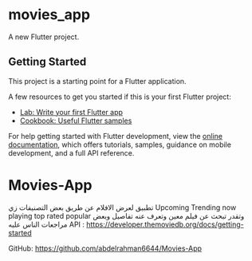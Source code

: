 # movies_app

A new Flutter project.

## Getting Started

This project is a starting point for a Flutter application.

A few resources to get you started if this is your first Flutter project:

- [Lab: Write your first Flutter app](https://docs.flutter.dev/get-started/codelab)
- [Cookbook: Useful Flutter samples](https://docs.flutter.dev/cookbook)

For help getting started with Flutter development, view the
[online documentation](https://docs.flutter.dev/), which offers tutorials,
samples, guidance on mobile development, and a full API reference.
# Movies-App
تطبيق لعرض الافلام عن طريق بعض التصنيفات زي 
Upcoming 
Trending 
now playing 
top rated 
popular
 وتقدر تبحث عن فيلم معين وتعرف عنه تفاصيل وبعض مراجعات الناس عليه 
API :
https://developer.themoviedb.org/docs/getting-started

GitHub:
https://github.com/abdelrahman6644/Movies-App
